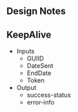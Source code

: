 ## Design Notes

## KeepAlive
 * Inputs
   * GUIID
   * DateSent
   * EndDate
   * Token
 * Output
   * success-status
   * error-info
